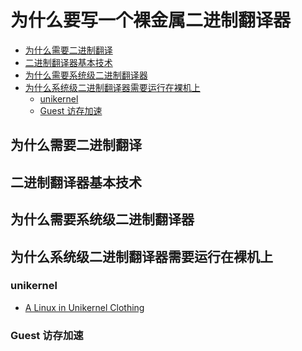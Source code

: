 # 为什么要写一个裸金属二进制翻译器

<!-- vim-markdown-toc GFM -->

* [为什么需要二进制翻译](#为什么需要二进制翻译)
* [二进制翻译器基本技术](#二进制翻译器基本技术)
* [为什么需要系统级二进制翻译器](#为什么需要系统级二进制翻译器)
* [为什么系统级二进制翻译器需要运行在裸机上](#为什么系统级二进制翻译器需要运行在裸机上)
  * [unikernel](#unikernel)
  * [Guest 访存加速](#guest-访存加速)

<!-- vim-markdown-toc -->

## 为什么需要二进制翻译

## 二进制翻译器基本技术

## 为什么需要系统级二进制翻译器

## 为什么系统级二进制翻译器需要运行在裸机上

### unikernel
- [A Linux in Unikernel Clothing](https://dl.acm.org/doi/pdf/10.1145/3342195.3387526)

### Guest 访存加速
